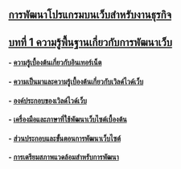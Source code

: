 ## [การพัฒนาโปรแกรมบนเว็บสำหรับงานธุรกิจ](../README.md)
## [บทที่ 1 ความรู้พื้นฐานเกี่ยวกับการพัฒนาเว็บ](README.md)
#### - [ความรู้เบื้องต้นเกี่ยวกับอินเทอร์เน็ต](LEC0101.md)
#### - [ความเป็นมาและความรู้เบื้องต้นเกี่ยวกับเวิลด์ไวด์เว็บ](LEC0102.md)	
#### - [องค์ประกอบของเวิลด์ไวด์เว็บ](LEC0103.md)
#### - [เครื่องมือและภาษาที่ใช้พัฒนาเว็บไซต์เบื้องต้น](LEC0104.md)
#### - [ส่วนประกอบและขั้นตอนการพัฒนาเว็บไซต์](LEC0105.md)
#### - [การเตรียมสภาพแวดล้อมสำหรับการพัฒนา](LEC0106.md)